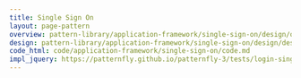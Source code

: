 ```yaml
---
title: Single Sign On
layout: page-pattern
overview: pattern-library/application-framework/single-sign-on/design/overview.md
design: pattern-library/application-framework/single-sign-on/design/design.md
code_html: code/application-framework/single-sign-on/code.md
impl_jquery: https://patternfly.github.io/patternfly-3/tests/login-single-sign-on.html
---
```

